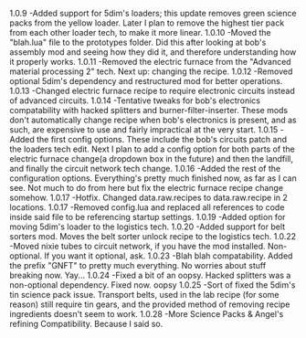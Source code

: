 1.0.9	-Added support for 5dim's loaders; this update removes green science packs from the yellow loader. Later I plan to remove the highest tier pack from each other loader tech, to make it more linear.
1.0.10	-Moved the "blah.lua" file to the prototypes folder. Did this after looking at bob's assembly mod and seeing how they did it, and therefore understanding how it properly works.
1.0.11	-Removed the electric furnace from the "Advanced material processing 2" tech. Next up: changing the recipe.
1.0.12  -Removed optional 5dim's dependency and restructured mod for better operations.
1.0.13  -Changed electric furnace recipe to require electronic circuits instead of advanced circuits.
1.0.14  -Tentative tweaks for bob's electronics compatability with hacked splitters and burner-filter-inserter. These mods don't automatically change recipe when bob's electronics is present, and as such, are expensive to use and fairly impractical at the very start.
1.0.15  -Added the first config options. These include the bob's circuits patch and the loaders tech edit. Next I plan to add a config option for both parts of the electric furnace change(a dropdown box in the future) and then the landfill, and finally the circuit network tech change.
1.0.16  -Added the rest of the configuration options. Everything's pretty much finished now, as far as I can see. Not much to do from here but fix the electric furnace recipe change somehow.
1.0.17  -Hotfix. Changed data.raw.recipes to data.raw.recipe in 2 locations.
1.0.17  -Removed config.lua and replaced all references to code inside said file to be referencing startup settings.
1.0.19  -Added option for moving 5dim's loader to the logistics tech.
1.0.20  -Added support for belt sorters mod. Moves the belt sorter unlock recipe to the logistics tech.
1.0.22  -Moved nixie tubes to circuit network, if you have the mod installed. Non-optional. If you want it optional, ask.
1.0.23  -Blah blah compatability. Added the prefix "GNFT" to pretty much everything. No worries about stuff breaking now. Yay...
1.0.24	-Fixed a bit of an oopsy. Hacked splitters was a non-optional dependency. Fixed now. oopsy
1.0.25  -Sort of fixed the 5dim's tin science pack issue. Transport belts, used in the lab recipe (for some reason) still require tin gears, and the provided method of removing recipe ingredients doesn't seem to work.
1.0.28  -More Science Packs & Angel's refining Compatibility. Because I said so.
